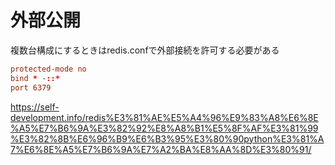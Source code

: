 # 外部公開

複数台構成にするときはredis.confで外部接続を許可する必要がある


```title=/etc/redis/redis.conf
protected-mode no
bind * -::*
port 6379
```

https://self-development.info/redis%E3%81%AE%E5%A4%96%E9%83%A8%E6%8E%A5%E7%B6%9A%E3%82%92%E8%A8%B1%E5%8F%AF%E3%81%99%E3%82%8B%E6%96%B9%E6%B3%95%E3%80%90python%E3%81%A7%E6%8E%A5%E7%B6%9A%E7%A2%BA%E8%AA%8D%E3%80%91/
